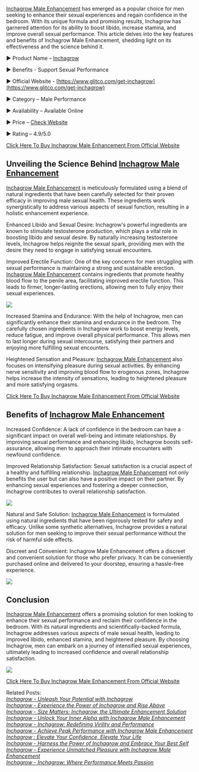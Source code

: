 [Inchagrow Male Enhancement](https://www.facebook.com/people/Inchagrow/100093204950444/) has emerged as a popular choice for men seeking to enhance their sexual experiences and regain confidence in the bedroom. With its unique formula and promising results, Inchagrow has garnered attention for its ability to boost libido, increase stamina, and improve overall sexual performance. This article delves into the key features and benefits of Inchagrow Male Enhancement, shedding light on its effectiveness and the science behind it.

► Product Name – [Inchagrow](https://www.youtube.com/watch?v=jpbv-dCi-3s)  
  
► Benefits - Support Sexual Performance

► Official Website - [https://www.glitco.com/get-inchagrow](https://www.glitco.com/get-inchagrow)  
  
► Category – Male Performance  
  
► Availability – Available Online  
  
► Price – [Check Website](https://www.glitco.com/get-inchagrow)  
  
► Rating – 4.9/5.0  

[Click Here To Buy Inchagrow Male Enhancement From Official Website](https://www.glitco.com/get-inchagrow)

Unveiling the Science Behind [Inchagrow Male Enhancement](https://www.dibiz.com/getinchagrow)
---------------------------------------------------------------------------------------------

[Inchagrow Male Enhancement](https://www.scoop.it/topic/inchagrow-male-enhancement-by-inchagrow-review) is meticulously formulated using a blend of natural ingredients that have been carefully selected for their proven efficacy in improving male sexual health. These ingredients work synergistically to address various aspects of sexual function, resulting in a holistic enhancement experience.

Enhanced Libido and Sexual Desire: Inchagrow's powerful ingredients are known to stimulate testosterone production, which plays a vital role in boosting libido and sexual desire. By naturally increasing testosterone levels, Inchagrow helps reignite the sexual spark, providing men with the desire they need to engage in satisfying sexual encounters.

Improved Erectile Function: One of the key concerns for men struggling with sexual performance is maintaining a strong and sustainable erection. [Inchagrow Male Enhancement](https://organizador.sympla.com.br/inchagrowpill) contains ingredients that promote healthy blood flow to the penile area, facilitating improved erectile function. This leads to firmer, longer-lasting erections, allowing men to fully enjoy their sexual experiences.

[![](https://blogger.googleusercontent.com/img/b/R29vZ2xl/AVvXsEix4vAYzaMI1iR5UXErEALIvUqOdfmU_wG6t_U7Ix01FtMMdul8WJbbkieZTTkcYdZKQuORQjetHS8CUs_PmoYvnC_qtfqjABhujjCAQzRk9zQa-8vAS1D0rby7x1t1NSDTzpJAL5wXpfZJb5eRJahtTMKyhwafDPbp2XOaXm_dVQP8MM1a1FBiXlrk/w640-h454/Screenshot%20(782).png)](https://www.glitco.com/get-inchagrow)

Increased Stamina and Endurance: With the help of Inchagrow, men can significantly enhance their stamina and endurance in the bedroom. The carefully chosen ingredients in Inchagrow work to boost energy levels, reduce fatigue, and improve overall physical performance. This allows men to last longer during sexual intercourse, satisfying their partners and enjoying more fulfilling sexual encounters.

Heightened Sensation and Pleasure: [Inchagrow Male Enhancement](https://inchagrow-pill.company.site/) also focuses on intensifying pleasure during sexual activities. By enhancing nerve sensitivity and improving blood flow to erogenous zones, Inchagrow helps increase the intensity of sensations, leading to heightened pleasure and more satisfying orgasms.

[Click Here To Buy Inchagrow Male Enhancement From Official Website](https://www.glitco.com/get-inchagrow)

Benefits of [Inchagrow Male Enhancement](https://inchagrow-pill.jimdosite.com/)
-------------------------------------------------------------------------------

Increased Confidence: A lack of confidence in the bedroom can have a significant impact on overall well-being and intimate relationships. By improving sexual performance and enhancing libido, Inchagrow boosts self-assurance, allowing men to approach their intimate encounters with newfound confidence.

Improved Relationship Satisfaction: Sexual satisfaction is a crucial aspect of a healthy and fulfilling relationship. [Inchagrow Male Enhancement](https://www.pinterest.com/pin/921478773737330214/) not only benefits the user but can also have a positive impact on their partner. By enhancing sexual experiences and fostering a deeper connection, Inchagrow contributes to overall relationship satisfaction.

[![](https://blogger.googleusercontent.com/img/b/R29vZ2xl/AVvXsEhEIOV89m0fyroEVj7SiDK19Y-11N4BqBKYSosdkrrv3tyCjh99kl92dCpcT4t8buGEWnKO_0o4vLydwXHJJVhbznzzUrWAljvPEzmrJBXQq5YkDy3YGhAeLBYyX-BJy6KiDKZc4afizjj2EWfFlRagjynbsfJl5xs2lFc79e99U_krRhPVkUdFbx0C/w640-h454/Screenshot%20(783).png)](https://www.glitco.com/get-inchagrow)

Natural and Safe Solution: [Inchagrow Male Enhancement](https://www.linkedin.com/events/inchagrow7072094411798540288/comments/) is formulated using natural ingredients that have been rigorously tested for safety and efficacy. Unlike some synthetic alternatives, Inchagrow provides a natural solution for men seeking to improve their sexual performance without the risk of harmful side effects.

Discreet and Convenient: Inchagrow Male Enhancement offers a discreet and convenient solution for those who prefer privacy. It can be conveniently purchased online and delivered to your doorstep, ensuring a hassle-free experience.

[![](https://blogger.googleusercontent.com/img/b/R29vZ2xl/AVvXsEjCP2OPy6i63vjZGFW5iyCMqC7bDAhBcaBhYVH3vJacE-cwgYbYt43cP3QXdSjSH4UAIZoGw7p7gXsKnvfQKCqTZdS25B2poakxeneLNnxtdsyIkmR_wmM0quZ4E7foLcXqMXttF4JbS71CPMdv8AByJMGmE7reobGMRWoChKfTqBS_XYkWY52QwQ3M/w640-h488/Screenshot%20(784).png)](https://www.glitco.com/get-inchagrow)

Conclusion
----------

[Inchagrow Male Enhancement](https://sway.office.com/xOxNcRDB1iy0rvL0) offers a promising solution for men looking to enhance their sexual performance and reclaim their confidence in the bedroom. With its natural ingredients and scientifically-backed formula, Inchagrow addresses various aspects of male sexual health, leading to improved libido, enhanced stamina, and heightened pleasure. By choosing Inchagrow, men can embark on a journey of intensified sexual experiences, ultimately leading to increased confidence and overall relationship satisfaction.

[![](https://blogger.googleusercontent.com/img/b/R29vZ2xl/AVvXsEgTtAGRJubUtXZnT9yJAMPSWAlVV3uTGm2a23dfhjler5rW5UERtggua8rTceUP8dc23Ns3oadhszQBSumJswKfdrTwcAq9QAZPwKJ1QusN42C-dRNajaOB1sVd_ndi7szqUTygL6KAeLKxDI-S7eaYZBZ_zUH4JYkN3_6yMtmYQ7tVrqbzehlIk0Sd/w640-h330/Screenshot%20(785).png)](https://www.glitco.com/get-inchagrow)

[Click Here To Buy Inchagrow Male Enhancement From Official Website](https://www.glitco.com/get-inchagrow)

Related Posts:  
_[Inchagrow - Unleash Your Potential with Inchagrow](https://inchagrow-male-enhancement-pill.webflow.io/)_  
_[Inchagrow - Experience the Power of Inchagrow and Rise Above](https://www.ivoox.com/podcast-inchagrow_sq_f12012401_1.html)_  
_[Inchagrow - Size Matters: Inchagrow, the Ultimate Enhancement Solution](https://soundcloud.com/inchagrow-994185487/inchagrow-male-enhancement-satisfying-size-average-penis-size-reviews1?)_  
_[Inchagrow - Unlock Your Inner Alpha with Inchagrow Male Enhancement](https://inchagrowpill.contently.com/)_  
_[Inchagrow - Inchagrow: Redefining Virility and Performance](https://inchagrowpill.bandcamp.com/track/inchagrow)_  
_[Inchagrow - Achieve Peak Performance with Inchagrow Male Enhancement](https://wphuntrz.com/d/4892-inchagrow-male-enhancement-what-do-most-women-want-from-a-sexual-partner)_  
_[Inchagrow : Elevate Your Confidence, Elevate Your Life](https://xiaoxq.net/d/247948-inchagrow-male-enhancement-satisfying-size-average-penis-size)_  
_[Inchagrow - Harness the Power of Inchagrow and Embrace Your Best Self](https://inchagrow-usa.clubeo.com/page/inchagrow-male-enhancement-satisfying-size-average-penis-size.html)_  
_[Inchagrow - Experience Unmatched Pleasure with Inchagrow Male Enhancement](https://huggingface.co/datasets/inchagrowpill/Inchagrow/blob/main/README.md)_  
_[Inchagrow - Inchagrow: Where Performance Meets Passion](https://hackmd.io/@inchagrowpill/Inchagrow)_
